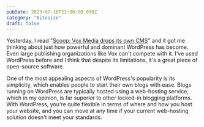 ```yaml
---
pubDate: 2023-07-18T22:00:00.000Z
category: "Bitesize"
draft: false
---
```


Yesterday, I read "[Scoop: Vox Media drops its own CMS](https://www.axios.com/2023/07/18/vox-media-chorus)" and it got me thinking about just how powerful and dominant WordPress has become. Even large publishing organizations like Vox can't compete with it. I've used WordPress before and I think that despite its limitations, it's a great piece of open-source software.

One of the most appealing aspects of WordPress's popularity is its simplicity, which enables people to start their own blogs with ease. Blogs running on WordPress are typically hosted using a web-hosting service, which in my opinion, is far superior to other locked-in blogging platforms. With WordPress, you're quite flexible in terms of where and how you host your website, and you can move at any time if your current web-hosting solution doesn't meet your standards.
